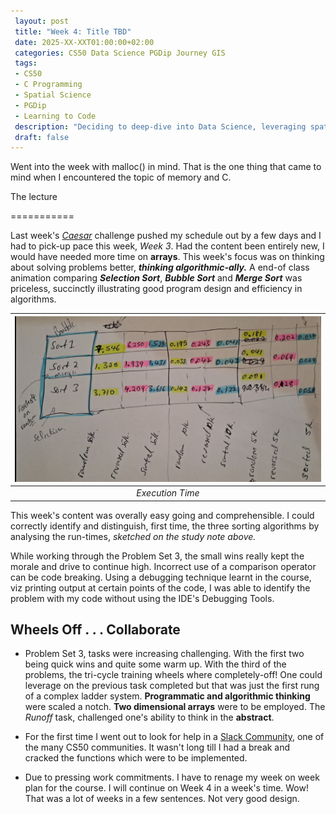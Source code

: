 ```yaml
---
 layout: post
 title: "Week 4: Title TBD"
 date: 2025-XX-XXT01:00:00+02:00
 categories: CS50 Data Science PGDip Journey GIS
 tags: 
 - CS50
 - C Programming
 - Spatial Science
 - PGDip
 - Learning to Code
 description: "Deciding to deep-dive into Data Science, leveraging spatial data expertise and writing about the break." 
 draft: false
--- 
```

Went into the week with malloc() in mind. That is the one thing that came to mind when I encountered the topic of memory and C.

The lecture

===========


Last week's [*Caesar*](https://en.wikipedia.org/wiki/Caesar_cipher) challenge pushed my schedule out by a few days and I had to pick-up pace this week, *Week 3*. Had the content been entirely new, I would have needed more time on **arrays**. This week's focus was on thinking about solving problems better, ***thinking algorithmic-ally.*** A end-of class animation comparing ***Selection Sort***, ***Bubble Sort*** and  ***Merge Sort*** was priceless, succinctly illustrating good program design and efficiency in algorithms.

| <img src="/images/run-times.PNG" alt="Run Times"/> |
|:--:|
| *Execution Time* |

This week's content was overally easy going and comprehensible. I could correctly identify and distinguish, first time, the three sorting algorithms  by analysing the run-times, *sketched on the study note above.*

While working through the Problem Set 3, the small wins really kept the morale and drive to continue high. Incorrect use of a comparison operator can be code breaking. Using a debugging technique learnt in the course, viz printing output at certain points of the code, I was able to identify the problem with my code without using the IDE's Debugging Tools.

## Wheels Off . . . Collaborate

- Problem Set 3, tasks were increasing challenging. With the first two being quick wins and quite some warm up. With the third of the problems, the tri-cycle training wheels where completely-off! One could leverage on the previous task completed but that was just the first rung of a complex ladder system.  **Programmatic and algorithmic thinking** were scaled a notch. **Two dimensional arrays** were to be employed. The *Runoff* task, challenged one's ability to think in the **abstract**.

- For the first time I went out to look for help in a [Slack Community](https://cs50.edx.org/slack), one of the many CS50 communities. It wasn't long till I had a break and cracked the functions which were to be implemented.

-  Due to pressing work commitments. I have to renage my week on week plan for the course. I will continue on Week 4 in a week's time. Wow! That was a lot of weeks in a few sentences. Not very good design.
<!--stackedit_data:
eyJoaXN0b3J5IjpbMTU5MTU0NDU4Nyw2MDYzODMxMDJdfQ==
-->